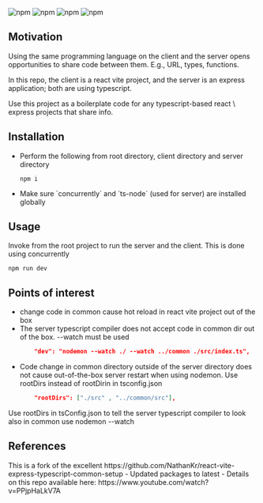 ![npm](https://img.shields.io/npm/v/react?label=react&style=flat-square&logo=vite)
![npm](https://img.shields.io/npm/v/vite?label=vite&style=flat-square&logo=vite)
![npm](https://img.shields.io/npm/v/express?label=express&style=flat-square&logo=vite)
![npm](https://img.shields.io/npm/v/typescript?label=typescript&style=flat-square&logo=vite)

<h2>Motivation</h2>
<p>Using the same programming language on the client and the server opens opportunities to share code between them. E.g., URL, types, functions.</p>
<p>In this repo, the client is a react vite project, and the server is an express application; both are using typescript.</p> 
<p>Use this project as a boilerplate code for any typescript-based react \ express projects that share info.</p>

<h2>Installation</h2>
<ul>
<li>
Perform the following from root directory, client directory and server directory

```
npm i
```

</li>
<li>Make sure `concurrently` and `ts-node` (used for server) are installed globally</li>
</ul>
<h2>Usage</h2>
Invoke from the root project to run the server and the client. This is done using concurrently

```
npm run dev
```

<h2>Points of interest</h2>
<ul>
<li>change code in common cause hot reload in react vite project out of the box</li>
<li>The server typescript compiler does not accept code in common dir out of the box. --watch must be used

```json
    "dev": "nodemon --watch ./ --watch ../common ./src/index.ts",
```

</li>
<li>Code change in common directory outside of the server directory does not cause out-of-the-box server restart when using nodemon. Use rootDirs instead of rootDirin in tsconfig.json

```json
    "rootDirs": ["./src" , "../common/src"],
```

</li>
</ul>
Use rootDirs in tsConfig.json to tell the server typescript compiler to look also in common use nodemon --watch

<h2>References</h2>
This is a fork of the excellent https://github.com/NathanKr/react-vite-express-typescript-common-setup
- Updated packages to latest
- Details on this repo available here: https://www.youtube.com/watch?v=PPjpHaLkV7A

